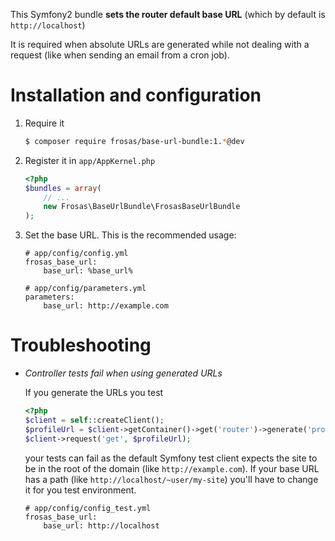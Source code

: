 This Symfony2 bundle **sets the router default base URL** (which by default is `http://localhost`)

It is required when absolute URLs are generated while not dealing with a request (like when sending an email from a cron job).

# Installation and configuration

1. Require it

    ```bash
    $ composer require frosas/base-url-bundle:1.*@dev
    ```

2. Register it in `app/AppKernel.php`

    ```php 
    <?php 
    $bundles = array(
        // ...
        new Frosas\BaseUrlBundle\FrosasBaseUrlBundle
    );
    ```

3. Set the base URL. This is the recommended usage:

    ``` 
    # app/config/config.yml
    frosas_base_url:
        base_url: %base_url%
    ``` 

    ``` 
    # app/config/parameters.yml
    parameters:
        base_url: http://example.com
    ```

# Troubleshooting

- *Controller tests fail when using generated URLs*

    If you generate the URLs you test
    
    ```php
    <?php
    $client = self::createClient();
    $profileUrl = $client->getContainer()->get('router')->generate('profile', array('id' => 123);
    $client->request('get', $profileUrl);
    ```

    your tests can fail as the default Symfony test client expects the site to be in the root of the domain 
    (like `http://example.com`). If your base URL has a path (like `http://localhost/~user/my-site`) you'll 
    have to change it for you test environment.
    
    ```
    # app/config/config_test.yml
    frosas_base_url:
        base_url: http://localhost
    ```